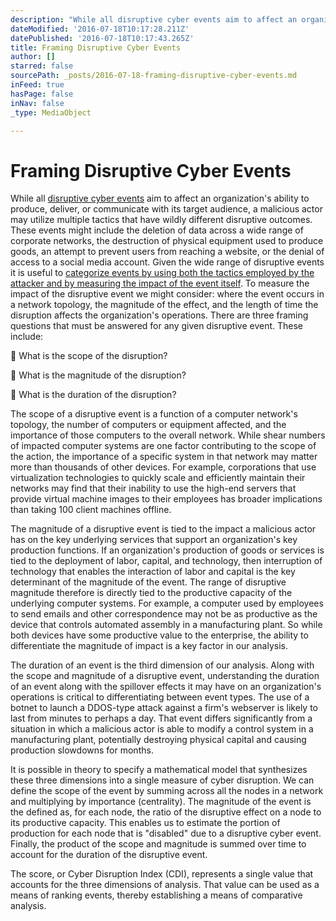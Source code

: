```yaml
---
description: "While all disruptive cyber events aim to affect an organization’s ability to produce, deliver, or communicate with its target audience, a malicious actor may utilize multiple tactics that have wildly different disruptive outcomes. These events might include the deletion of data across a wide range of corporate networks, the destruction of physical equipment used to produce goods, an attempt to prevent users from reaching a website, or the denial of access to a social media account. Given the wide range of disruptive events it is useful to\_categorize events by using both the tactics employed by the attacker and by measuring the impact of the event itself. To measure the impact of the disruptive event we might consider: where the event occurs in a network topology, the magnitude of the effect, and the length of time the disruption affects the organization’s operations. There are three framing questions that must be answered for any given disruptive event. These include:"
dateModified: '2016-07-18T10:17:28.211Z'
datePublished: '2016-07-18T10:17:43.265Z'
title: Framing Disruptive Cyber Events
author: []
starred: false
sourcePath: _posts/2016-07-18-framing-disruptive-cyber-events.md
inFeed: true
hasPage: false
inNav: false
_type: MediaObject

---
```

# Framing Disruptive Cyber Events

While all [disruptive cyber events][0] aim to affect an organization's ability to produce, deliver, or communicate with its target audience, a malicious actor may utilize multiple tactics that have wildly different disruptive outcomes. These events might include the deletion of data across a wide range of corporate networks, the destruction of physical equipment used to produce goods, an attempt to prevent users from reaching a website, or the denial of access to a social media account. Given the wide range of disruptive events it is useful to [categorize events by using both the tactics employed by the attacker and by measuring the impact of the event itself][1]. To measure the impact of the disruptive event we might consider: where the event occurs in a network topology, the magnitude of the effect, and the length of time the disruption affects the organization's operations. There are three framing questions that must be answered for any given disruptive event. These include:

 What is the scope of the disruption?

 What is the magnitude of the disruption?

 What is the duration of the disruption?

The scope of a disruptive event is a function of a computer network's topology, the number of computers or equipment affected, and the importance of those computers to the overall network. While shear numbers of impacted computer systems are one factor contributing to the scope of the action, the importance of a specific system in that network may matter more than thousands of other devices. For example, corporations that use virtualization technologies to quickly scale and efficiently maintain their networks may find that their inability to use the high-end servers that provide virtual machine images to their employees has broader implications than taking 100 client machines offline.

The magnitude of a disruptive event is tied to the impact a malicious actor has on the key underlying services that support an organization's key production functions. If an organization's production of goods or services is tied to the deployment of labor, capital, and technology, then interruption of technology that enables the interaction of labor and capital is the key determinant of the magnitude of the event. The range of disruptive magnitude therefore is directly tied to the productive capacity of the underlying computer systems. For example, a computer used by employees to send emails and other correspondence may not be as productive as the device that controls automated assembly in a manufacturing plant. So while both devices have some productive value to the enterprise, the ability to differentiate the magnitude of impact is a key factor in our analysis.

The duration of an event is the third dimension of our analysis. Along with the scope and magnitude of a disruptive event, understanding the duration of an event along with the spillover effects it may have on an organization's operations is critical to differentiating between event types. The use of a botnet to launch a DDOS-type attack against a firm's webserver is likely to last from minutes to perhaps a day. That event differs significantly from a situation in which a malicious actor is able to modify a control system in a manufacturing plant, potentially destroying physical capital and causing production slowdowns for months.

It is possible in theory to specify a mathematical model that synthesizes these three dimensions into a single measure of cyber disruption. We can define the scope of the event by summing across all the nodes in a network and multiplying by importance (centrality). The magnitude of the event is the defined as, for each node, the ratio of the disruptive effect on a node to its productive capacity. This enables us to estimate the portion of production for each node that is "disabled" due to a disruptive cyber event. Finally, the product of the scope and magnitude is summed over time to account for the duration of the disruptive event.

The score, or Cyber Disruption Index (CDI), represents a single value that accounts for the three dimensions of analysis. That value can be used as a means of ranking events, thereby establishing a means of comparative analysis. 

[0]: https://www.linkedin.com/pulse/cyber-attack-generic-terms-understandable-confusion-harry-phd?trk=prof-post
[1]: http://www.cissm.umd.edu/sites/default/files/CategorizingDisruptiveCyberActivity%20-%20080615.pdf